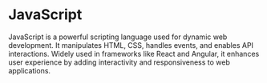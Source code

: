# JavaScript
JavaScript is a powerful scripting language used for dynamic web development. It manipulates HTML, CSS, handles events, and enables API interactions. Widely used in frameworks like React and Angular, it enhances user experience by adding interactivity and responsiveness to web applications.
